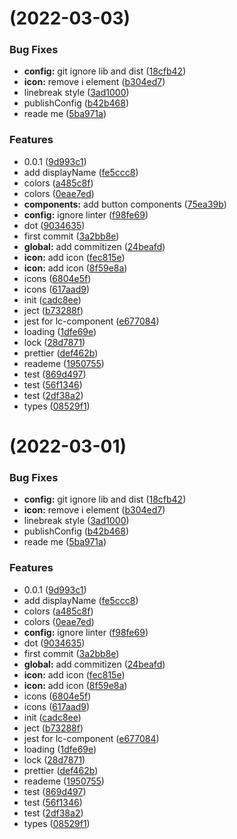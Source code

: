 # (2022-03-03)

### Bug Fixes

- **config:** git ignore lib and dist ([18cfb42](https://github.com/Ljp10086/lc-component/commit/18cfb42b2cc31ba393e1423c9083fca38fb1c395))
- **icon:** remove i element ([b304ed7](https://github.com/Ljp10086/lc-component/commit/b304ed79473c383afb8e56e398f069ef897b0cb1))
- linebreak style ([3ad1000](https://github.com/Ljp10086/lc-component/commit/3ad100066e7f55bc18a6cfd2ae42e58a8eb34727))
- publishConfig ([b42b468](https://github.com/Ljp10086/lc-component/commit/b42b4686447e9fe43e7b15a3e7d913c31707858e))
- reade me ([5ba971a](https://github.com/Ljp10086/lc-component/commit/5ba971ad6df3c96337a5cf5b83a843d4f4012401))

### Features

- 0.0.1 ([9d993c1](https://github.com/Ljp10086/lc-component/commit/9d993c12318dd7cd1a6c950a24da77a3f7691db1))
- add displayName ([fe5ccc8](https://github.com/Ljp10086/lc-component/commit/fe5ccc8d7d879db303d27ae4fba1b72d60536b96))
- colors ([a485c8f](https://github.com/Ljp10086/lc-component/commit/a485c8ff8de67043a521be21d6695632fd052823))
- colors ([0eae7ed](https://github.com/Ljp10086/lc-component/commit/0eae7edbaa73202a67b189afc6bf0fd94f2e716e))
- **components:** add button components ([75ea39b](https://github.com/Ljp10086/lc-component/commit/75ea39bb626568e7b3bd24b6d0c4deb29ee699be))
- **config:** ignore linter ([f98fe69](https://github.com/Ljp10086/lc-component/commit/f98fe69c7cf1e27fe68388e45c6e11591e139ea5))
- dot ([9034635](https://github.com/Ljp10086/lc-component/commit/9034635f907b3c44040c46f920c50aa7377c8576))
- first commit ([3a2bb8e](https://github.com/Ljp10086/lc-component/commit/3a2bb8ef093b82a434e8da8df2805f272a4db119))
- **global:** add commitizen ([24beafd](https://github.com/Ljp10086/lc-component/commit/24beafd6d662fdf4d90e0ae8aabad439f3e9c891))
- **icon:** add icon ([fec815e](https://github.com/Ljp10086/lc-component/commit/fec815e577fa640d99870727e7849613fce8effc))
- **icon:** add icon ([8f59e8a](https://github.com/Ljp10086/lc-component/commit/8f59e8a64007ca347c335e1220fb704bbbec386c))
- icons ([6804e5f](https://github.com/Ljp10086/lc-component/commit/6804e5f181a7765ee674d290a75abff4e8799f4e))
- icons ([617aad9](https://github.com/Ljp10086/lc-component/commit/617aad9f3f1b5309c4a0d4551d6c8d17333ea0ae))
- init ([cadc8ee](https://github.com/Ljp10086/lc-component/commit/cadc8ee640d4b7aef45f5934fdd59eff3cb35b5e))
- ject ([b73288f](https://github.com/Ljp10086/lc-component/commit/b73288f4f6c4050f626290e0bc9d7d826201920d))
- jest for lc-component ([e677084](https://github.com/Ljp10086/lc-component/commit/e677084242511f93cdf989967a7eb1fedc6d95c9))
- loading ([1dfe69e](https://github.com/Ljp10086/lc-component/commit/1dfe69ef706b41d4da5fdf8a1746aaba4121fbc8))
- lock ([28d7871](https://github.com/Ljp10086/lc-component/commit/28d78717117a164da353be2be968139f44b0c83e))
- prettier ([def462b](https://github.com/Ljp10086/lc-component/commit/def462b8fcde98aaac45d9ff8fe8ee6455e029e7))
- reademe ([1950755](https://github.com/Ljp10086/lc-component/commit/1950755d71fd8fe3888718a3179e96aaa38ba76d))
- test ([869d497](https://github.com/Ljp10086/lc-component/commit/869d4979fe1f38a03b22a5049da53512e523b03b))
- test ([56f1346](https://github.com/Ljp10086/lc-component/commit/56f1346027e6371af2e46e28224c29ec2e827402))
- test ([2df38a2](https://github.com/Ljp10086/lc-component/commit/2df38a217dbf3c1beaa36b3f350f7fd86ec3711b))
- types ([08529f1](https://github.com/Ljp10086/lc-component/commit/08529f19e0260a9cbe9e401cf5b9157c89f9728a))

# (2022-03-01)

### Bug Fixes

- **config:** git ignore lib and dist ([18cfb42](https://github.com/Ljp10086/lc-component/commit/18cfb42b2cc31ba393e1423c9083fca38fb1c395))
- **icon:** remove i element ([b304ed7](https://github.com/Ljp10086/lc-component/commit/b304ed79473c383afb8e56e398f069ef897b0cb1))
- linebreak style ([3ad1000](https://github.com/Ljp10086/lc-component/commit/3ad100066e7f55bc18a6cfd2ae42e58a8eb34727))
- publishConfig ([b42b468](https://github.com/Ljp10086/lc-component/commit/b42b4686447e9fe43e7b15a3e7d913c31707858e))
- reade me ([5ba971a](https://github.com/Ljp10086/lc-component/commit/5ba971ad6df3c96337a5cf5b83a843d4f4012401))

### Features

- 0.0.1 ([9d993c1](https://github.com/Ljp10086/lc-component/commit/9d993c12318dd7cd1a6c950a24da77a3f7691db1))
- add displayName ([fe5ccc8](https://github.com/Ljp10086/lc-component/commit/fe5ccc8d7d879db303d27ae4fba1b72d60536b96))
- colors ([a485c8f](https://github.com/Ljp10086/lc-component/commit/a485c8ff8de67043a521be21d6695632fd052823))
- colors ([0eae7ed](https://github.com/Ljp10086/lc-component/commit/0eae7edbaa73202a67b189afc6bf0fd94f2e716e))
- **config:** ignore linter ([f98fe69](https://github.com/Ljp10086/lc-component/commit/f98fe69c7cf1e27fe68388e45c6e11591e139ea5))
- dot ([9034635](https://github.com/Ljp10086/lc-component/commit/9034635f907b3c44040c46f920c50aa7377c8576))
- first commit ([3a2bb8e](https://github.com/Ljp10086/lc-component/commit/3a2bb8ef093b82a434e8da8df2805f272a4db119))
- **global:** add commitizen ([24beafd](https://github.com/Ljp10086/lc-component/commit/24beafd6d662fdf4d90e0ae8aabad439f3e9c891))
- **icon:** add icon ([fec815e](https://github.com/Ljp10086/lc-component/commit/fec815e577fa640d99870727e7849613fce8effc))
- **icon:** add icon ([8f59e8a](https://github.com/Ljp10086/lc-component/commit/8f59e8a64007ca347c335e1220fb704bbbec386c))
- icons ([6804e5f](https://github.com/Ljp10086/lc-component/commit/6804e5f181a7765ee674d290a75abff4e8799f4e))
- icons ([617aad9](https://github.com/Ljp10086/lc-component/commit/617aad9f3f1b5309c4a0d4551d6c8d17333ea0ae))
- init ([cadc8ee](https://github.com/Ljp10086/lc-component/commit/cadc8ee640d4b7aef45f5934fdd59eff3cb35b5e))
- ject ([b73288f](https://github.com/Ljp10086/lc-component/commit/b73288f4f6c4050f626290e0bc9d7d826201920d))
- jest for lc-component ([e677084](https://github.com/Ljp10086/lc-component/commit/e677084242511f93cdf989967a7eb1fedc6d95c9))
- loading ([1dfe69e](https://github.com/Ljp10086/lc-component/commit/1dfe69ef706b41d4da5fdf8a1746aaba4121fbc8))
- lock ([28d7871](https://github.com/Ljp10086/lc-component/commit/28d78717117a164da353be2be968139f44b0c83e))
- prettier ([def462b](https://github.com/Ljp10086/lc-component/commit/def462b8fcde98aaac45d9ff8fe8ee6455e029e7))
- reademe ([1950755](https://github.com/Ljp10086/lc-component/commit/1950755d71fd8fe3888718a3179e96aaa38ba76d))
- test ([869d497](https://github.com/Ljp10086/lc-component/commit/869d4979fe1f38a03b22a5049da53512e523b03b))
- test ([56f1346](https://github.com/Ljp10086/lc-component/commit/56f1346027e6371af2e46e28224c29ec2e827402))
- test ([2df38a2](https://github.com/Ljp10086/lc-component/commit/2df38a217dbf3c1beaa36b3f350f7fd86ec3711b))
- types ([08529f1](https://github.com/Ljp10086/lc-component/commit/08529f19e0260a9cbe9e401cf5b9157c89f9728a))
